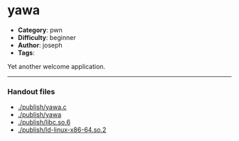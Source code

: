 yawa
======================

- **Category**: pwn
- **Difficulty**: beginner
- **Author**: joseph
- **Tags**: 

Yet another welcome application.

---

### Handout files

- [./publish/yawa.c](./publish/yawa.c)
- [./publish/yawa](./publish/yawa)
- [./publish/libc.so.6](./publish/libc.so.6)
- [./publish/ld-linux-x86-64.so.2](./publish/ld-linux-x86-64.so.2)
